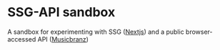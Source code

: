 # SSG-API sandbox
A sandbox for experimenting with SSG ([Nextjs](https://github.com/vercel/next.js)) and a public browser-accessed API ([Musicbranz](https://wiki.musicbrainz.org/MusicBrainz_API))
